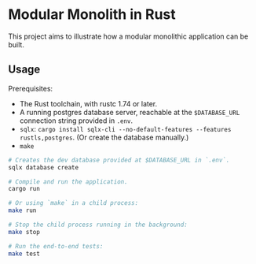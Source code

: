 # Modular Monolith in Rust

This project aims to illustrate how a modular monolithic application can be built.

## Usage

Prerequisites:
- The Rust toolchain, with rustc 1.74 or later.
- A running postgres database server, reachable at the `$DATABASE_URL` connection string provided in `.env`.
- `sqlx`: `cargo install sqlx-cli --no-default-features --features rustls,postgres`. (Or create the database manually.)
- `make`

```sh
# Creates the dev database provided at $DATABASE_URL in `.env`.
sqlx database create 

# Compile and run the application.
cargo run

# Or using `make` in a child process:
make run

# Stop the child process running in the background:
make stop

# Run the end-to-end tests:
make test
```

